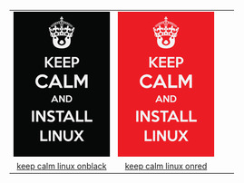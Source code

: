 |  |  |  |  |
| :---: | :---: | :---: | :---: |
| ![keep-calm-linux-onblack](.meta/thumbnails/keep-calm-linux-onblack.png) | ![keep-calm-linux-onred](.meta/thumbnails/keep-calm-linux-onred.png) |
| [keep calm linux onblack](keep-calm-linux-onblack.png) | [keep calm linux onred](keep-calm-linux-onred.png) |
